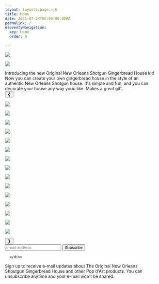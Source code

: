 ```yaml
---
layout: layouts/page.njk
title: Home
date: 2021-07-24T00:00:00.000Z
permalink: /
eleventyNavigation:
  key: Home
  order: 0
 
---
```


<div class="flex space-around align-items-center">

![](/static/img/PDART-box-home.png)

![](/static/img/example-house-large.png)
</div>

<div class="product-intro">
    Introducing the new Original New Orleans Shotgun Gingerbread House kit! Now you can create your own gingerbread house in the style of an authentic New Orleans Shotgun house. It's simple and fun, and you can decorate your house any way youo like. Makes a great gift.
</div>

<div id="viewport">
    <button id="buttonLeft">&#10094;</button>
    <div class="viewportCenter">

![](/static/img/PDART-inspo-01.jpg)

![](/static/img/PDART-inspo-02.jpg)

![](/static/img/PDART-inspo-03.jpg)

![](/static/img/PDART-inspo-04.jpg)

![](/static/img/PDART-inspo-05.jpg)

![](/static/img/PDART-inspo-06.jpg)

![](/static/img/PDART-inspo-07.jpg)

![](/static/img/PDART-inspo-08.jpg)

![](/static/img/PDART-inspo-09.jpg)

![](/static/img/PDART-inspo-10.jpg)

![](/static/img/PDART-inspo-11.jpg)

![](/static/img/PDART-inspo-12.jpg)

![](/static/img/PDART-inspo-13.jpg)

![](/static/img/PDART-inspo-14.jpg)

![](/static/img/PDART-inspo-15.jpg)

</div>
    <button id="buttonRight">&#10095;</button>
</div>
<div class="flex row-reverse space-between">
    <div id="caption"></div>
</div>

<!-- Begin MailChimp Signup Form -->
  <div class="smallsignupform">
  <div id="mc_embed_signup">
    <form action="//davidrhoden.us11.list-manage.com/subscribe/post?u=c4a57f53ef1f466f08486a969&amp;id=e439d103c2" method="post" id="mc-embedded-subscribe-form" name="mc-embedded-subscribe-form" class="validate" target="_blank" novalidate>
        <div id="mc_embed_signup_scroll">
          <input type="email" value="" name="EMAIL" class="email" id="mce-EMAIL" placeholder="email address" required>
          <input type="submit" value="Subscribe" name="subscribe" id="mc-embedded-subscribe" class="button">
          <!-- real people should not fill this in and expect good things - do not remove this or risk form bot signups-->
          <div style="position: absolute; left: -5000px;"><input type="text" name="b_c4a57f53ef1f466f08486a969_e439d103c2" tabindex="-1" value=""></div>

      </div> 
  </form>
  <div class="email-signup">
    <p>Sign up to receive e-mail updates about The Original New Orleans Shoutgun Gingerbread House and other Pop d'Art products. You can unsubscribe anytime and your e-mail won't be shared.</p>
</div>
</div>
</div>

<!--End mc_embed_signup-->
